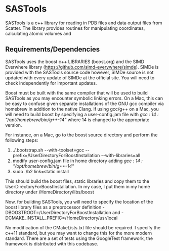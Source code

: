 # SASTools
SASTools is a c++ library for reading in PDB files and data output files from Scatter.  The library provides routines for manipulating coordinates, calculating atomic volumes and 

## Requirements/Dependencies
SASTools uses the boost c++ LIBRARIES (boost.org) and the SIMD Everwhere library (https://github.com/simd-everywhere/simde).  SIMDe is provided with the SASTools source code however, SIMDe source is not updated with every update of SIMDe at the official site.  You will need to check independently for important updates.

Boost must be built with the same compiler that will be used to build SASTools as you may encounter symbolic linking errors.  On a Mac, this can be easy to confuse given separate installations of the GNU gcc compiler via homebrew in addition to the native Clang.  If using gcc/g++ on a Mac, you will need to build boost by specifying a user-config.jam file with _gcc : 14 : "/opt/homebrew/bin/g++-14"_ where 14 is changed to the appropriate version.  

For instance, on a Mac, go to the boost source directory and perform the following steps:

1. ./.bootstrap.sh --with-toolset=gcc --prefix=/UserDirectoryForBoostInstallation --with-libraries=all
2. modify user-config.jam file in home directory adding _gcc : 14 : "/opt/homebrew/bin/g++-14"_
3. sudo ./b2 link=static install

This should build the boost files, static libraries and copy them to the UserDirectoryForBoostInstallation.  In my case, I put them in my home directory under /HomeDirectory/libs/boost

Now, for building SASTools, you will need to specify the location of the boost library files as a preprocessor definition -DBOOSTROOT=/UserDirectoryForBoostInstallation and -DCMAKE_INSTALL_PREFIC=/HomeDirectory/usr/local

No modification of the CMakeLists.txt file should be required.  I specify the c++11 standard, but you may want to change this for the more modern standard.  There are a set of tests using the GoogleTest framework, the framework is distributed with this codebase.  
